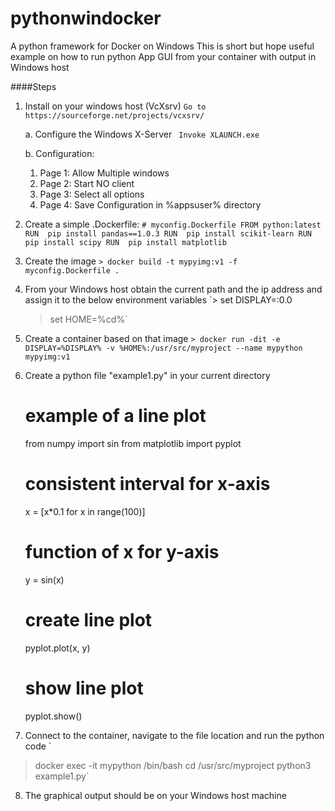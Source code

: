 # pythonwindocker
A python framework for Docker on Windows
This is short but hope useful example on how to run python App GUI from your container with output in Windows host

####Steps
1. Install on your windows host (VcXsrv)
   `Go to https://sourceforge.net/projects/vcxsrv/`

   a. Configure the Windows X-Server
      ` Invoke XLAUNCH.exe`

   b. Configuration:
      1. Page 1: Allow Multiple windows
      2. Page 2: Start NO client
      3. Page 3: Select all options
      4. Page 4: Save Configuration in %appsuser% directory

2. Create a simple .Dockerfile:
   `# myconfig.Dockerfile
   FROM python:latest
   RUN  pip install pandas==1.0.3
   RUN  pip install scikit-learn
   RUN  pip install scipy
   RUN  pip install matplotlib`

3. Create the image
   `> docker build -t mypyimg:v1 -f myconfig.Dockerfile . ` 

4. From your Windows host obtain the current path and the ip address and assign it to the below environment variables
   `> set DISPLAY=<hostipaddress>:0.0
    > set HOME=%cd%`
  
5. Create a container based on that image
   `> docker run -dit -e DISPLAY=%DISPLAY% -v %HOME%:/usr/src/myproject --name mypython mypyimg:v1`

6. Create a python file "example1.py" in your current directory

    # example of a line plot
    from numpy import sin
    from matplotlib import pyplot
    # consistent interval for x-axis
    x = [x*0.1 for x in range(100)]
    # function of x for y-axis
    y = sin(x)
    # create line plot
    pyplot.plot(x, y)
    # show line plot
    pyplot.show()

7. Connect to the container, navigate to the file location and run the python code
`
> docker exec -it mypython /bin/bash
> cd /usr/src/myproject
> python3 example1.py`

8. The graphical output should be on your Windows host machine
